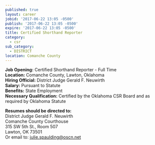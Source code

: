 ```yaml
---
published: true
layout: career
jobid: '2017-06-22 13:05 -0500'
publish: '2017-06-22 13:05 -0500'
expire: '2017-06-22 13:05 -0500'
title: Certified Shorthand Reporter
category:
  - csr
sub_category:
  - DISTRICT
location: Comanche County
---
```

**Job Opening:** Certified Shorthand Reporter - Full Time  
**Location:** Comanche County, Lawton, Oklahoma  
**Hiring Official:** District Judge Gerald F. Neuwirth  
**Salary:** Pursuant to Statute  
**Benefits:** State Employment  
**Necessary Qualification:** Certified by the Oklahoma CSR Board and as required by Oklahoma Statute
 
**Resumes should be directed to:**  
District Judge Gerald F. Neuwirth  
Comanche County Courthouse  
315 SW 5th St., Room 507  
Lawton, OK  73501  
Or email to: [julie.spaulding@oscn.net](mailto:julie.spaulding@oscn.net)

